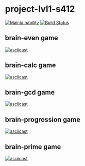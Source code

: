 # project-lvl1-s412
[![Maintainability](https://api.codeclimate.com/v1/badges/951b2c67cc5f5283eb36/maintainability)](https://codeclimate.com/github/soulle/project-lvl1-s412/maintainability)
[![Build Status](https://travis-ci.org/soulle/project-lvl1-s412.svg?branch=master)](https://travis-ci.org/soulle/project-lvl1-s412)
## brain-even game
[![asciicast](https://asciinema.org/a/7bej3Ouo868iIvdkOZRNYgIp7.svg)](https://asciinema.org/a/7bej3Ouo868iIvdkOZRNYgIp7)
## brain-calc game
[![asciicast](https://asciinema.org/a/j7mCqaUBH9NN0x1qVScxxaGbe.svg)](https://asciinema.org/a/j7mCqaUBH9NN0x1qVScxxaGbe)
## brain-gcd game
[![asciicast](https://asciinema.org/a/SA7Q0LCgN3W1Uo52nxgNECHMM.svg)](https://asciinema.org/a/SA7Q0LCgN3W1Uo52nxgNECHMM)
## brain-progression game
[![asciicast](https://asciinema.org/a/K2N7YbclgkUDph3hZaDQ6Y3wN.svg)](https://asciinema.org/a/K2N7YbclgkUDph3hZaDQ6Y3wN)
## brain-prime game
[![asciicast](https://asciinema.org/a/Tz1VxQqqVrvtaOiuLOO4xmKgk.svg)](https://asciinema.org/a/Tz1VxQqqVrvtaOiuLOO4xmKgk)